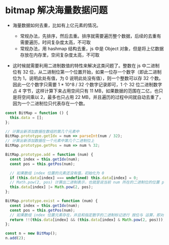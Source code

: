 # bitmap 解决海量数据问题

* 海量数据如何去重，比如有上亿元素的情况。
  * 常规办法，先排序，然后去重。排序就需要遍历整个数据，后续的去重有需要遍历，时间复杂度太高，不可取
  * 常规办法，用 hashmap 结构去重，js 中是 Object 对象，但是将上亿数据存放在内存里，空间复杂度太高，不可取

* 这时候就需要利用二进制数值的特性来解决这类问题了。整数在 js 中二进制位有 32 位，从二进制位第一个位置开始，如果一位存一个数字（即此二进制位为 1，说明此处有值，为 0 说明此处没有值），则一个整数可以存 32 个数。因此一亿个数字只需要 1 * 10^8 / 32 个数字记录即可，1 个 32 位二进制数字占 4 字节，这样计算下来占用空间只有 11 MB，如果数据的范围在二亿，也只是将空间乘以 2，最多也只占用 22 MB，并且遍历的过程中间就自动去重了，因为一个二进制位只代表存在一个数。

```js
const BitMap = function () {
  this.data = [];
};

// 计算出新添加数据在数组的第几个元素中
BitMap.prototype.getIdx = num => parseInt(num / 32);
// 计算出新添加数据在一个元素中第几个二进制位上
BitMap.prototype.getPos = num => num % 32;

BitMap.prototype.add = function (num) {
  const index = this.getIdx(num);
  const pos = this.getPos(num);

  // 如果数组 index 位置的元素还没有值，初始化为 0
  if (this.data[index] === undefined) this.data[index] = 0;
  // Math.pow(2, pos) 计算出二进制表示，也就是说当前 num 所在的二进制位的位置 pos 会变成 1，然后和数组 index 位置的元素进行 按位或 运算，即对应二进制位有一个为 1，则结果为 1，否则为 0.这样就在数组第 index 个元素上的 pos 二进制位上标记了此数值存在
  this.data[index] |= Math.pow(2, pos);
};

BitMap.prototype.exist = function (num) {
  const index = this.getIdx(num);
  const pos = this.getPos(num);
  // 如果数组 index 位置元素存在，并且和指定数字的二进制标记进行 按位与 运算，即对应二进制位都为 1，结果才为 1，否则为 0。如果没有找到，则结果是 0，为假
  return !!(this.data[index] && (this.data[index] & Math.pow(2, pos)));
};

const n = new BitMap();
n.add(2);
```